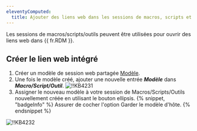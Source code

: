 ```yaml
---
eleventyComputed:
  title: Ajouter des liens web dans les sessions de macros, scripts et outils
---
```

Les sessions de macros/scripts/outils peuvent être utilisées pour ouvrir des liens web dans {{ fr.RDM }}.

## Créer le lien web intégré

1. Créer un modèle de session web partagée [Modèle](/rdm/windows/commands/file/templates/creating-templates/).
1. Une fois le modèle créé, ajouter une nouvelle entrée ***Modèle*** dans ***Macro/Script/Outil***.
![!!KB4231](https://cdnweb.devolutions.net/docs/docs_en_kb_KB4231.png)
1. Assigner le nouveau modèle à votre session de Macros/Scripts/Outils nouvellement créée en utilisant le bouton ellipsis.
{% snippet, "badgeInfo" %}
Assurer de cocher l'option Garder le modèle d'hôte.
{% endsnippet %}

![!!KB4232](https://cdnweb.devolutions.net/docs/docs_en_kb_KB4232.png)
